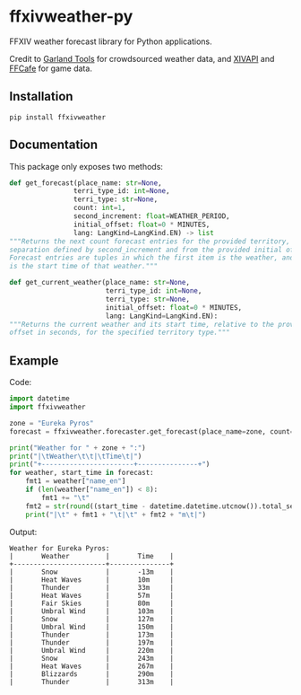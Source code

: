 # ffxivweather-py
FFXIV weather forecast library for Python applications.

Credit to [Garland Tools](https://www.garlandtools.org/) for crowdsourced weather data, and [XIVAPI](https://xivapi.com/) and [FFCafe](https://ffcafe.org/) for game data.

## Installation
`pip install ffxivweather`

## Documentation
This package only exposes two methods:
```python
def get_forecast(place_name: str=None,
                terri_type_id: int=None,
                terri_type: str=None,
                count: int=1,
                second_increment: float=WEATHER_PERIOD,
                initial_offset: float=0 * MINUTES,
                lang: LangKind=LangKind.EN) -> list
"""Returns the next count forecast entries for the provided territory, at a
separation defined by second_increment and from the provided initial offset in seconds.
Forecast entries are tuples in which the first item is the weather, and the second item
is the start time of that weather."""
```
```python
def get_current_weather(place_name: str=None,
                        terri_type_id: int=None,
                        terri_type: str=None,
                        initial_offset: float=0 * MINUTES,
                        lang: LangKind=LangKind.EN):
"""Returns the current weather and its start time, relative to the provided
offset in seconds, for the specified territory type."""
```

## Example
Code:
```py
import datetime
import ffxivweather

zone = "Eureka Pyros"
forecast = ffxivweather.forecaster.get_forecast(place_name=zone, count=15)

print("Weather for " + zone + ":")
print("|\tWeather\t\t|\tTime\t|")
print("+-----------------------+---------------+")
for weather, start_time in forecast:
    fmt1 = weather["name_en"]
    if (len(weather["name_en"]) < 8):
        fmt1 += "\t"
    fmt2 = str(round((start_time - datetime.datetime.utcnow()).total_seconds() / 60))
    print("|\t" + fmt1 + "\t|\t" + fmt2 + "m\t|")
```

Output:
```
Weather for Eureka Pyros:
|       Weather         |       Time    |
+-----------------------+---------------+
|       Snow            |       -13m    |
|       Heat Waves      |       10m     |
|       Thunder         |       33m     |
|       Heat Waves      |       57m     |
|       Fair Skies      |       80m     |
|       Umbral Wind     |       103m    |
|       Snow            |       127m    |
|       Umbral Wind     |       150m    |
|       Thunder         |       173m    |
|       Thunder         |       197m    |
|       Umbral Wind     |       220m    |
|       Snow            |       243m    |
|       Heat Waves      |       267m    |
|       Blizzards       |       290m    |
|       Thunder         |       313m    |
```
